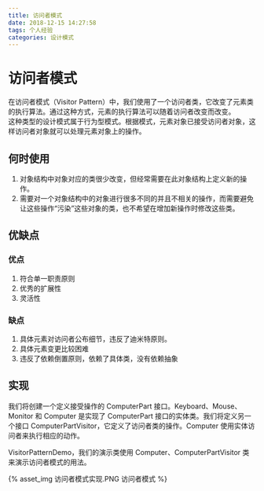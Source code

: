 ```yaml
---
title: 访问者模式
date: 2018-12-15 14:27:58
tags: 个人经验
categories: 设计模式
---
```


# 访问者模式

在访问者模式（Visitor Pattern）中，我们使用了一个访问者类，它改变了元素类的执行算法。通过这种方式，元素的执行算法可以随着访问者改变而改变。  
这种类型的设计模式属于行为型模式。根据模式，元素对象已接受访问者对象，这样访问者对象就可以处理元素对象上的操作。

## 何时使用

1. 对象结构中对象对应的类很少改变，但经常需要在此对象结构上定义新的操作。
2. 需要对一个对象结构中的对象进行很多不同的并且不相关的操作，而需要避免让这些操作“污染”这些对象的类，也不希望在增加新操作时修改这些类。

## 优缺点

### 优点

1. 符合单一职责原则
2. 优秀的扩展性
3. 灵活性

### 缺点

1. 具体元素对访问者公布细节，违反了迪米特原则。
2. 具体元素变更比较困难
3. 违反了依赖倒置原则，依赖了具体类，没有依赖抽象

## 实现

我们将创建一个定义接受操作的 ComputerPart 接口。Keyboard、Mouse、Monitor 和 Computer 是实现了 ComputerPart 接口的实体类。我们将定义另一个接口 ComputerPartVisitor，它定义了访问者类的操作。Computer 使用实体访问者来执行相应的动作。

VisitorPatternDemo，我们的演示类使用 Computer、ComputerPartVisitor 类来演示访问者模式的用法。

{% asset_img 访问者模式实现.PNG 访问者模式 %}